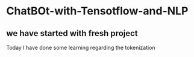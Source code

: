 # ChatBOt-with-Tensotflow-and-NLP

## we have started with fresh project 
Today I have done some learning regarding the tokenization